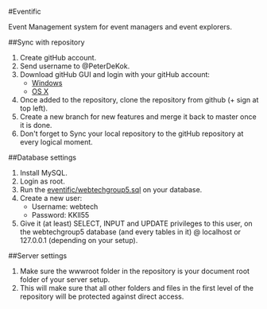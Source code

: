 #Eventific

Event Management system for event managers and event explorers.

##Sync with repository
1. Create gitHub account.
2. Send username to @PeterDeKok.
3. Download gitHub GUI and login with your gitHub account:
    - [Windows](windows.gihub.com)
    - [OS X](mac.github.com)
4. Once added to the repository, clone the repository from github (+ sign at top left).
5. Create a new branch for new features and merge it back to master once it is done.
6. Don't forget to Sync your local repository to the gitHub repository at every logical moment.

##Database settings
1. Install MySQL.
2. Login as root.
3. Run the [eventific/webtechgroup5.sql](eventific/webtechgroup5.sql) on your database. 
4. Create a new user:
    - Username: webtech
    - Password: KKll55
5. Give it (at least) SELECT, INPUT and UPDATE privileges to this user, on the webtechgroup5 database (and every tables in it) @ localhost or 127.0.0.1 (depending on your setup).

##Server settings
1. Make sure the wwwroot folder in the repository is your document root folder of your server setup.
2. This will make sure that all other folders and files in the first level of the repository will be protected against direct access.
